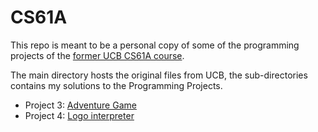 # CS61A

This repo is meant to be a personal copy of some of the programming projects of the [former UCB CS61A course](https://inst.eecs.berkeley.edu/~cs61a/reader/).

The main directory hosts the original files from UCB, the sub-directories contains my solutions to the Programming Projects.

* Project 3: [Adventure Game](Adventure)
* Project 4: [Logo interpreter](Logo)
